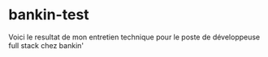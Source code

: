 # bankin-test
Voici le resultat de mon entretien technique pour le poste de développeuse full stack chez bankin'
